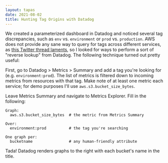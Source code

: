 ```yaml
---
layout: tapas
date: 2021-08-02
title: Hunting Tag Origins with Datadog
---
```


We created a parameterized dashboard in Datadog and noticed several tag discrepancies,
such as `env` vs. `environment` or `prod` vs. `production`.
AWS does not provide any sane way to query for tags across different services,
as [this Twitter thread laments](https://twitter.com/donkersgood/status/1368908784060497920),
so I looked for ways to perform a sort of "reverse lookup" from Datadog.
The following technique turned out pretty useful:

First, go to Datadog > Metrics > Summary and add a tag you're looking for (e.g. `environment:prod`).
The list of metrics is filtered down to incoming metrics from resources with that tag.
Make note of at least one metric each service; for demo purposes I'll use `aws.s3.bucket_size_bytes`.

Leave Metrics Summary and navigate to Metrics Explorer.
Fill in the following:
```
Graph:
  aws.s3.bucket_size_bytes  # the metric from Metrics Summary

Over:
  environment:prod          # the tag you're searching

One graph per:
  bucketname                # any human-friendly attribute
```

Tada!
Datadog renders graphs to the right with each bucket's name in the title.
